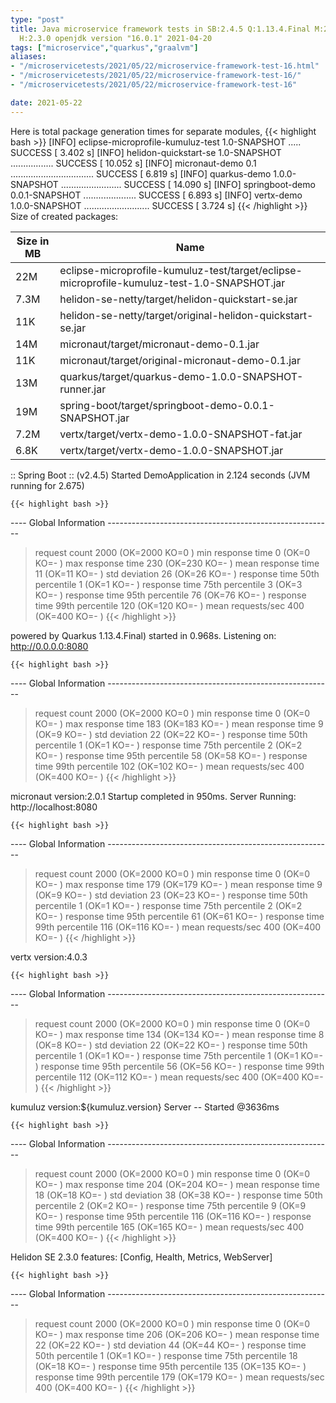 ```yaml
---
type: "post"
title: Java microservice framework tests in SB:2.4.5 Q:1.13.4.Final M:2.5.4 V:4.0.3
  H:2.3.0 openjdk version "16.0.1" 2021-04-20
tags: ["microservice","quarkus","graalvm"]
aliases:
- "/microservicetests/2021/05/22/microservice-framework-test-16.html"
- "/microservicetests/2021/05/22/microservice-framework-test-16/"
- "/microservicetests/2021/05/22/microservice-framework-test-16"

date: 2021-05-22
---
```

 
Here is total package generation times for separate modules,
{{< highlight bash >}}
[INFO] eclipse-microprofile-kumuluz-test 1.0-SNAPSHOT ..... SUCCESS [  3.402 s]
[INFO] helidon-quickstart-se 1.0-SNAPSHOT ................. SUCCESS [ 10.052 s]
[INFO] micronaut-demo 0.1 ................................. SUCCESS [  6.819 s]
[INFO] quarkus-demo 1.0.0-SNAPSHOT ........................ SUCCESS [ 14.090 s]
[INFO] springboot-demo 0.0.1-SNAPSHOT ..................... SUCCESS [  6.893 s]
[INFO] vertx-demo 1.0.0-SNAPSHOT .......................... SUCCESS [  3.724 s]
{{< /highlight >}}
Size of created packages:

| Size in MB |  Name |
|------------|-------|
| 22M | eclipse-microprofile-kumuluz-test/target/eclipse-microprofile-kumuluz-test-1.0-SNAPSHOT.jar |
| 7.3M | helidon-se-netty/target/helidon-quickstart-se.jar |
| 11K | helidon-se-netty/target/original-helidon-quickstart-se.jar |
| 14M | micronaut/target/micronaut-demo-0.1.jar |
| 11K | micronaut/target/original-micronaut-demo-0.1.jar |
| 13M | quarkus/target/quarkus-demo-1.0.0-SNAPSHOT-runner.jar |
| 19M | spring-boot/target/springboot-demo-0.0.1-SNAPSHOT.jar |
| 7.2M | vertx/target/vertx-demo-1.0.0-SNAPSHOT-fat.jar |
| 6.8K | vertx/target/vertx-demo-1.0.0-SNAPSHOT.jar |


:: Spring Boot :: (v2.4.5) Started DemoApplication in 2.124 seconds (JVM running for 2.675)

    {{< highlight bash >}}
---- Global Information --------------------------------------------------------
> request count                                       2000 (OK=2000   KO=0     )
> min response time                                      0 (OK=0      KO=-     )
> max response time                                    230 (OK=230    KO=-     )
> mean response time                                    11 (OK=11     KO=-     )
> std deviation                                         26 (OK=26     KO=-     )
> response time 50th percentile                          1 (OK=1      KO=-     )
> response time 75th percentile                          3 (OK=3      KO=-     )
> response time 95th percentile                         76 (OK=76     KO=-     )
> response time 99th percentile                        120 (OK=120    KO=-     )
> mean requests/sec                                    400 (OK=400    KO=-     )
{{< /highlight >}}

powered by Quarkus 1.13.4.Final) started in 0.968s. Listening on: http://0.0.0.0:8080

    {{< highlight bash >}}
---- Global Information --------------------------------------------------------
> request count                                       2000 (OK=2000   KO=0     )
> min response time                                      0 (OK=0      KO=-     )
> max response time                                    183 (OK=183    KO=-     )
> mean response time                                     9 (OK=9      KO=-     )
> std deviation                                         22 (OK=22     KO=-     )
> response time 50th percentile                          1 (OK=1      KO=-     )
> response time 75th percentile                          2 (OK=2      KO=-     )
> response time 95th percentile                         58 (OK=58     KO=-     )
> response time 99th percentile                        102 (OK=102    KO=-     )
> mean requests/sec                                    400 (OK=400    KO=-     )
{{< /highlight >}}

micronaut version:2.0.1 Startup completed in 950ms. Server Running: http://localhost:8080

    {{< highlight bash >}}
---- Global Information --------------------------------------------------------
> request count                                       2000 (OK=2000   KO=0     )
> min response time                                      0 (OK=0      KO=-     )
> max response time                                    179 (OK=179    KO=-     )
> mean response time                                     9 (OK=9      KO=-     )
> std deviation                                         23 (OK=23     KO=-     )
> response time 50th percentile                          1 (OK=1      KO=-     )
> response time 75th percentile                          2 (OK=2      KO=-     )
> response time 95th percentile                         61 (OK=61     KO=-     )
> response time 99th percentile                        116 (OK=116    KO=-     )
> mean requests/sec                                    400 (OK=400    KO=-     )
{{< /highlight >}}

vertx version:4.0.3

    {{< highlight bash >}}
---- Global Information --------------------------------------------------------
> request count                                       2000 (OK=2000   KO=0     )
> min response time                                      0 (OK=0      KO=-     )
> max response time                                    134 (OK=134    KO=-     )
> mean response time                                     8 (OK=8      KO=-     )
> std deviation                                         22 (OK=22     KO=-     )
> response time 50th percentile                          1 (OK=1      KO=-     )
> response time 75th percentile                          1 (OK=1      KO=-     )
> response time 95th percentile                         56 (OK=56     KO=-     )
> response time 99th percentile                        112 (OK=112    KO=-     )
> mean requests/sec                                    400 (OK=400    KO=-     )
{{< /highlight >}}

kumuluz version:${kumuluz.version} Server -- Started @3636ms

    {{< highlight bash >}}
---- Global Information --------------------------------------------------------
> request count                                       2000 (OK=2000   KO=0     )
> min response time                                      0 (OK=0      KO=-     )
> max response time                                    204 (OK=204    KO=-     )
> mean response time                                    18 (OK=18     KO=-     )
> std deviation                                         38 (OK=38     KO=-     )
> response time 50th percentile                          2 (OK=2      KO=-     )
> response time 75th percentile                          9 (OK=9      KO=-     )
> response time 95th percentile                        116 (OK=116    KO=-     )
> response time 99th percentile                        165 (OK=165    KO=-     )
> mean requests/sec                                    400 (OK=400    KO=-     )
{{< /highlight >}}

Helidon SE 2.3.0 features: [Config, Health, Metrics, WebServer]

    {{< highlight bash >}}
---- Global Information --------------------------------------------------------
> request count                                       2000 (OK=2000   KO=0     )
> min response time                                      0 (OK=0      KO=-     )
> max response time                                    206 (OK=206    KO=-     )
> mean response time                                    22 (OK=22     KO=-     )
> std deviation                                         44 (OK=44     KO=-     )
> response time 50th percentile                          1 (OK=1      KO=-     )
> response time 75th percentile                         18 (OK=18     KO=-     )
> response time 95th percentile                        135 (OK=135    KO=-     )
> response time 99th percentile                        179 (OK=179    KO=-     )
> mean requests/sec                                    400 (OK=400    KO=-     )
{{< /highlight >}}
